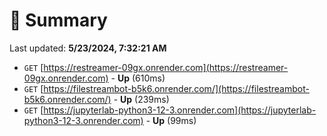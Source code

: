 # 📖 Summary
Last updated: **5/23/2024, 7:32:21 AM**

- `GET` [https://restreamer-09gx.onrender.com](https://restreamer-09gx.onrender.com) - **Up** (610ms)
- `GET` [https://filestreambot-b5k6.onrender.com/](https://filestreambot-b5k6.onrender.com/) - **Up** (239ms)
- `GET` [https://jupyterlab-python3-12-3.onrender.com](https://jupyterlab-python3-12-3.onrender.com) - **Up** (99ms)
